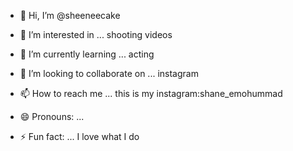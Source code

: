 - 👋 Hi, I’m @sheeneecake
- 👀 I’m interested in ... shooting videos
- 🌱 I’m currently learning ... acting
  
- 💞️ I’m looking to collaborate on ... instagram 
  
- 📫 How to reach me ... this is my instagram:shane_emohummad
  
- 😄 Pronouns: ... 
- ⚡ Fun fact: ... I love what I do

<!---
sheeneecake/sheeneecake is a ✨ special ✨ repository because its `README.md` (this file) appears on your GitHub profile.
You can click the Preview link to take a look at your changes.
--->
